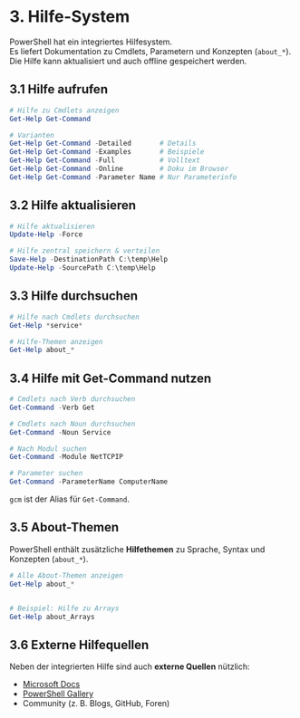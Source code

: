 # 3. Hilfe-System

PowerShell hat ein integriertes Hilfesystem.  
Es liefert Dokumentation zu Cmdlets, Parametern und Konzepten (`about_*`).  
Die Hilfe kann aktualisiert und auch offline gespeichert werden.  

## 3.1 Hilfe aufrufen

```powershell
# Hilfe zu Cmdlets anzeigen
Get-Help Get-Command

# Varianten
Get-Help Get-Command -Detailed       # Details
Get-Help Get-Command -Examples       # Beispiele
Get-Help Get-Command -Full           # Volltext
Get-Help Get-Command -Online         # Doku im Browser
Get-Help Get-Command -Parameter Name # Nur Parameterinfo
```

## 3.2 Hilfe aktualisieren

```powershell
# Hilfe aktualisieren
Update-Help -Force

# Hilfe zentral speichern & verteilen
Save-Help -DestinationPath C:\temp\Help
Update-Help -SourcePath C:\temp\Help
```

## 3.3 Hilfe durchsuchen

```powershell
# Hilfe nach Cmdlets durchsuchen
Get-Help *service*

# Hilfe-Themen anzeigen
Get-Help about_*
```

## 3.4 Hilfe mit Get-Command nutzen

```powershell
# Cmdlets nach Verb durchsuchen
Get-Command -Verb Get

# Cmdlets nach Noun durchsuchen
Get-Command -Noun Service

# Nach Modul suchen
Get-Command -Module NetTCPIP

# Parameter suchen
Get-Command -ParameterName ComputerName
```

`gcm` ist der Alias für `Get-Command`.

## 3.5 About-Themen

PowerShell enthält zusätzliche **Hilfethemen** zu Sprache, Syntax und Konzepten (`about_*`).

```powershell
# Alle About-Themen anzeigen
Get-Help about_*


# Beispiel: Hilfe zu Arrays
Get-Help about_Arrays
```

## 3.6 Externe Hilfequellen

Neben der integrierten Hilfe sind auch **externe Quellen** nützlich:

- [Microsoft Docs](https://learn.microsoft.com/powershell/)
- [PowerShell Gallery](https://www.powershellgallery.com)
- Community (z. B. Blogs, GitHub, Foren)
